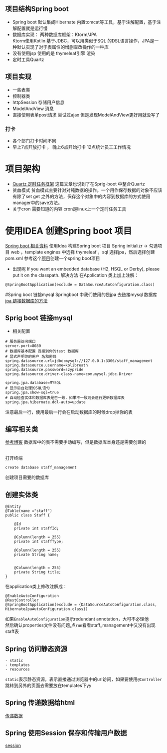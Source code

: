 ## 项目结构Spring boot
- Spring boot
默认集成Hibernate 内置tomcat等工具，基于注解配置，基于注解配置就是运行慢
- 数据库实现：
两种数据库框架：Ktorm/JPA<br>
Ktorm使用Kotlin 基于JDBC，可以用类似于SQL 的DSL语言操作，JPA是一种默认实现了对于表属性的增删查改操作的一种库
- 没有使用jsp 使用的是 thymeleaf引擎 渲染
- 定时工具Quartz

## 项目实现
- 一些表类
- 控制器类
- httpSession 存储用户信息
- ModelAndView 消息
- 直接使用表单post请求 尝试过ajax 但是发现ModelAndView更好用就没写了

### 打卡
- 各个部门打卡时间不同
- 早上7点开放打卡 ， 晚上6点开始打卡 12点统计员工工作情况


# 项目架构
- [Quartz 定时任务框架](https://juejin.im/post/5ab77f5d6fb9a028e52dccc3)
这篇文章也说到了在Sprig-boot 中整合Quartz
- 贫血模式
贫血模式主要针对对纯数据的操作。一个用作保存数据的对象不应该有除了set get 之外的方法，保存这个对象中的内容到数据库的方式使用manager中的save方法。
- 关于cron 需要知道的内容
cron是linux上一个定时任务工具

# 使用IDEA 创建Spring boot 项目
[Spring boot 相关资料](http://www.ityouknow.com/spring-boot)
使用Idea 构建Spring boot 项目
Spring initializr -> 勾选项目 web ，template engines 中选择 thymeleaf ，sql 选择jpa，然后选择创建pom.xml
参考这个[项目](http://tengj.top/2017/02/26/springboot1/)创建一个spring boot项目

- 出现呢 If you want an embedded database (H2, HSQL or Derby), please put it on the classpath.
解决方法
在Application 类上加上注解：
```
@SpringBootApplication(exclude = DataSourceAutoConfiguration.class)
```

#Spring boot 链接mysql
Springboot 中我们使用的是jpa 去链接mysql 数据库
[jpa 链接数据库的方法](https://blog.csdn.net/jinbaosite/article/details/77587600)

## Sprig boot 链接mysql
- 相关配置
```
# 服务器访问端口
server.port=8080
# 数据库基本配置 连接到你的test 数据库
# 显式声明你的用户 名和密码
spring.datasource.url=jdbc:mysql://127.0.0.1:3306/staff_management
spring.datasource.username=kolibreath
spring.datasource.password=szypride
spring.datasource.driver-class-name=com.mysql.jdbc.Driver

spring.jpa.database=MYSQL
# 显示后台处理的SQL语句
spring.jpa.show-sql=true
# 自动检查实体和数据库表是否一致，如果不一致则会进行更新数据库表
spring.jpa.hibernate.ddl-auto=update
```
注意最后一行，使用最后一行会在启动数据库的时候drop掉你的表
## 编写相关类
[参考博客](https://juejin.im/post/5aa733af518825558a0646fb)
数据库中的表不需要手动编写，但是数据库本身还是需要创建的

<br>
打开终端

```
create database staff_management
```
创建项目需要的数据库

## 创建实体类

```
@Entity
@Table(name ="staff")
public class Staff {

    @Id
    private int staffId;

    @Column(length = 255)
    private int staffType;

    @Column(length = 255)
    private String name;


    @Column(length = 255)
    private String title;
}
```

在application类上修改注解成：


```
@EnableAutoConfiguration
@RestController
@SpringBootApplication(exclude = {DataSourceAutoConfiguration.class, HibernateJpaAutoConfiguration.class})

```
如果``EnableAutoConfiguration``提示redundant annotation，大可不必理他<br>
然后确认properties文件没有问题,点``run``看看staff_management中又没有出现staff表

## Spring 访问静态资源
```
- static
- templates
- resources
```
``static``表示静态资源，表示直接通过浏览器中的url访问，如果要使用``@Controller`` 跳转到另外的页面去需要放在templates下yy

## Spring 传递数据给html
[传递数据](https://blog.csdn.net/weixin_36380516/article/details/78668199)


## Spring 使用Session 保存和传输用户数据
[session](https://blog.csdn.net/linuu/article/details/51037943)